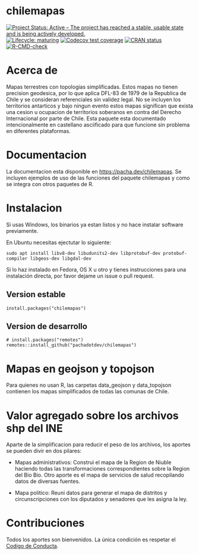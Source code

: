 # chilemapas

<!-- badges: start -->
[![Project Status: Active – The project has reached a stable, usable state and is being actively developed.](https://www.repostatus.org/badges/latest/active.svg)](https://www.repostatus.org/#active)
[![Lifecycle: maturing](https://img.shields.io/badge/lifecycle-maturing-blue.svg)](https://www.tidyverse.org/lifecycle/#maturing)
[![Codecov test coverage](https://codecov.io/gh/pachadotdev/chilemapas/branch/master/graph/badge.svg)](https://codecov.io/gh/pachadotdev/chilemapas?branch=master)
[![CRAN status](https://www.r-pkg.org/badges/version/chilemapas)](https://cran.r-project.org/package=chilemapas)
[![R-CMD-check](https://github.com/pachadotdev/chilemapas/actions/workflows/R-CMD-check.yaml/badge.svg)](https://github.com/pachadotdev/chilemapas/actions/workflows/R-CMD-check.yaml)
<!-- badges: end -->

# Acerca de

Mapas terrestres con topologias simplificadas. Estos mapas no 
tienen precision geodesica, por lo que aplica DFL-83 de 1979 de la Republica
de Chile y se consideran referenciales sin validez legal.
No se incluyen los territorios antarticos y bajo ningun evento estos mapas
significan que exista una cesion u ocupacion de territorios soberanos en
contra del Derecho Internacional por parte de Chile. Esta paquete esta documentado intencionalmente
en castellano asciificado para que funcione sin problema en diferentes plataformas.

# Documentacion

La documentacion esta disponible en https://pacha.dev/chilemapas. Se incluyen ejemplos
de uso de las funciones del paquete chilemapas y como se integra con otros paquetes de R.

# Instalacion

Si usas Windows, los binarios ya estan listos y no hace instalar software previamente.

En Ubuntu necesitas ejectutar lo siguiente:
```
sudo apt install libv8-dev libudunits2-dev libprotobuf-dev protobuf-compiler libgeos-dev libgdal-dev
```

Si lo haz instalado en Fedora, OS X u otro y tienes instrucciones para una instalación directa, por favor dejame un issue o pull request.

## Version estable
```
install.packages("chilemapas")
```

## Version de desarrollo
```
# install.packages("remotes")
remotes::install_github("pachadotdev/chilemapas")
```

# Mapas en geojson y topojson

Para quienes no usan R, las carpetas data_geojson y data_topojson contienen
los mapas simplificados de todas las comunas de Chile.

# Valor agregado sobre los archivos shp del INE

Aparte de la simplificacion para reducir el peso de los archivos, los aportes se
pueden divir en dos pilares:

* Mapas administrativos: Construi el mapa de la Region de Niuble haciendo todas las
transformaciones correspondientes sobre la Region del Bio Bio. Otro aporte es el
mapa de servicios de salud recopilando datos de diversas fuentes.

* Mapa politico: Reuni datos para generar el mapa de distritos y circunscripciones
con los diputados y senadores que les asigna la ley.

# Contribuciones

Todos los aportes son bienvenidos. La única condición es respetar el [Codigo de Conducta](https://github.com/pachadotdev/censo2017/blob/main/CODE_OF_CONDUCT.md).
